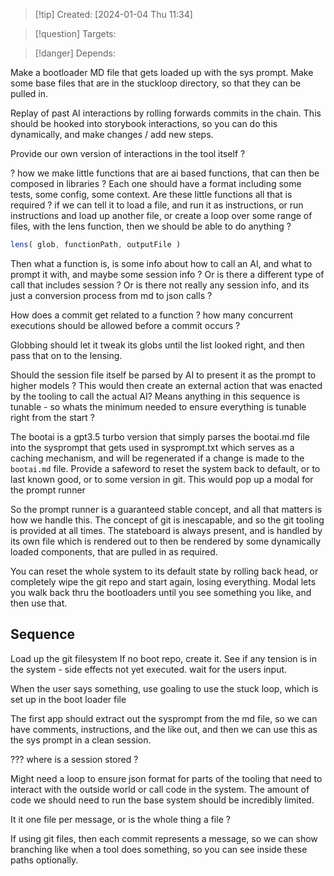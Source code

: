 
>[!tip] Created: [2024-01-04 Thu 11:34]

>[!question] Targets: 

>[!danger] Depends: 

Make a bootloader MD file that gets loaded up with the sys prompt.
Make some base files that are in the stuckloop directory, so that they can be pulled in.


Replay of past AI interactions by rolling forwards commits in the chain.  This should be hooked into storybook interactions, so you can do this dynamically, and make changes / add new steps.

Provide our own version of interactions in the tool itself ?

? how we make little functions that are ai based functions, that can then be composed in libraries ?
Each one should have a format including some tests, some config, some context.
Are these little functions all that is required ? if we can tell it to load a file, and run it as instructions, or run instructions and load up another file, or create a loop over some range of files, with the lens function, then we should be able to do anything ?
```js
lens( glob, functionPath, outputFile )
```
Then what a function is, is some info about how to call an AI, and what to prompt it with, and maybe some session info ?  Or is there a different type of call that includes session ? Or is there not really any session info, and its just a conversion process from md to json calls ?

How does a commit get related to a function ?
how many concurrent executions should be allowed before a commit occurs ?

Globbing should let it tweak its globs until the list looked right, and then pass that on to the lensing.

Should the session file itself be parsed by AI to present it as the prompt to higher models ?
This would then create an external action that was enacted by the tooling to call the actual AI?
Means anything in this sequence is tunable - so whats the minimum needed to ensure everything is tunable right from the start ?

The bootai is a gpt3.5 turbo version that simply parses the bootai.md file into the sysprompt that gets used in sysprompt.txt which serves as a caching mechanism, and will be regenerated if a change is made to the `bootai.md` file.
Provide a safeword to reset the system back to default, or to last known good, or to some version in git.  This would pop up a modal for the prompt runner

So the prompt runner is a guaranteed stable concept, and all that matters is how we handle this.
The concept of git is inescapable, and so the git tooling is provided at all times.
The stateboard is always present, and is handled by its own file which is rendered out to then be rendered by some dynamically loaded components, that are pulled in as required.

You can reset the whole system to its default state by rolling back head, or completely wipe the git repo and start again, losing everything.  Modal lets you walk back thru the bootloaders until you see something you like, and then use that.

## Sequence
Load up the git filesystem
If no boot repo, create it.
See if any tension is in the system - side effects not yet executed.
wait for the users input.


When the user says something, use goaling to use the stuck loop, which is set up in the boot loader file

The first app should extract out the sysprompt from the md file, so we can have comments, instructions, and the like out, and then we can use this as the sys prompt in a clean session.

??? where is a session stored ?

Might need a loop to ensure json format for parts of the tooling that need to interact with the outside world or call code in the system.  The amount of code we should need to run the base system should be incredibly limited.

It it one file per message, or is the whole thing a file ?

If using git files, then each commit represents a message, so we can show branching like when a tool does something, so you can see inside these paths optionally.